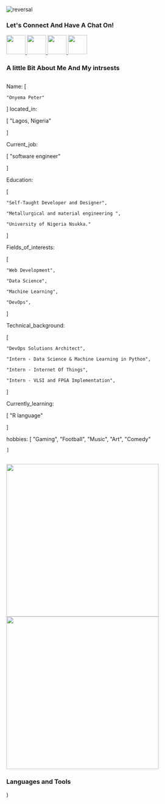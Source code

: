 ![reversal](https://capsule-render.vercel.app/api?type=rect&text=HELLO%20EVERYONE!%20👋&fontAlign=50&fontSize=50&descAlign=60&descAlignY=50&theme=radical)


<h3 align ="left">Let's Connect And Have A Chat On!</h3>

<a href="https://www.facebook.com/onyema.rexxie">
<img height="50" src="https://user-images.githubusercontent.com/105394366/191703030-93f17ddf-fa7c-419c-bbdf-03e930ec6665.png"/></a><a href="https://www.instagram.com/rex_onyema">
<img height="50" src="https://user-images.githubusercontent.com/105394366/191773376-2aec5c91-a845-4d22-b727-67c4c89fee2a.png"/></a><a href="https://www.linkedin.com/mwlite/in/peter-onyema-04a2a522b">
<img height="50" src="https://user-images.githubusercontent.com/105394366/191774452-a84263f6-9783-4fc6-9fc4-a68faeefd7c4.png"/><a/><a href="https://twitter.com/Rexonyema?t=4AUTmfR0TAPBFKo9GJqOmA&s=09">
<img height="50" src="https://user-images.githubusercontent.com/105394366/191777644-12ee88ba-cd31-4868-b096-b569a2bcb529.png"/><a/>

<h3 align="left">A little Bit About Me And My intrsests</h>

##
Name: 
  [

    "Onyema Peter"

  ]
located_in:

  [ 
     "Lagos, Nigeria"

  ]

Current_job:

  [
     "software engineer"

  ]

Education:

  [

    "Self-Taught Developer and Designer",

    "Metallurgical and material engineering ",

    "University of Nigeria Nsukka."

  ]

Fields_of_interests:

  [

    "Web Development",

    "Data Science",

    "Machine Learning",

    "DevOps",

  ]

Technical_background:

  [

    "DevOps Solutions Architect",

    "Intern - Data Science & Machine Learning in Python",

    "Intern - Internet Of Things",

    "Intern - VLSI and FPGA Implementation",

  ]

  

Currently_learning: 

  [
    "R language"

  ]


hobbies: 
   [
     "Gaming",
     "Football", 
     "Music", 
     "Art", 
     "Comedy"

    ]
##

<img src="https://github-readme-stats.vercel.app/api?username=Rexpeter14&show_icons=true&theme=vue-dark&border_radius=4.7" width="400">
<img src="https://github-readme-streak-stats.herokuapp.com?user=rexpeter14&theme=vue-dark&border_radius=4.7&date_format=%5BY%20%5DM%20j" width= "400">
  
<h3 align="left">Languages and Tools</h3> 
  
)
